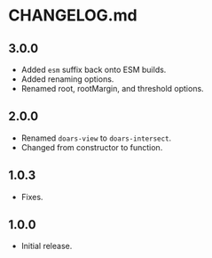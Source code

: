 # CHANGELOG.md

## 3.0.0

- Added `esm` suffix back onto ESM builds.
- Added renaming options.
- Renamed root, rootMargin, and threshold options.

## 2.0.0

- Renamed `doars-view` to `doars-intersect`.
- Changed from constructor to function.

## 1.0.3

- Fixes.

## 1.0.0

- Initial release.
